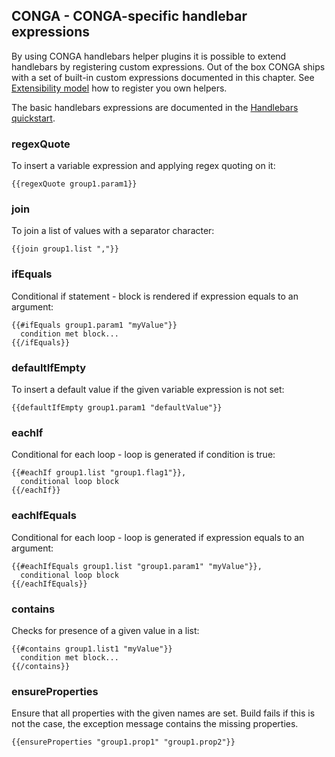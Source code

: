 ## CONGA - CONGA-specific handlebar expressions

By using CONGA handlebars helper plugins it is possible to extend handlebars by registering custom expressions. Out of the box CONGA ships with a set of built-in custom expressions documented in this chapter. See [Extensibility model][extensibility] how to register you own helpers.

The basic handlebars expressions are documented in the [Handlebars quickstart][handlebars-quickstart].


### regexQuote

To insert a variable expression and applying regex quoting on it:

```
{{regexQuote group1.param1}}
```


### join

To join a list of values with a separator character:

```
{{join group1.list ","}}
```


### ifEquals

Conditional if statement - block is rendered if expression equals to an argument:

```
{{#ifEquals group1.param1 "myValue"}}
  condition met block...
{{/ifEquals}}
```


### defaultIfEmpty

To insert a default value if the given variable expression is not set:

```
{{defaultIfEmpty group1.param1 "defaultValue"}}
```


### eachIf

Conditional for each loop - loop is generated if condition is true:

```
{{#eachIf group1.list "group1.flag1"}},
  conditional loop block
{{/eachIf}}
```


### eachIfEquals

Conditional for each loop - loop is generated if expression equals to an argument:

```
{{#eachIfEquals group1.list "group1.param1" "myValue"}},
  conditional loop block
{{/eachIfEquals}}
```


### contains

Checks for presence of a given value in a list:

```
{{#contains group1.list1 "myValue"}}
  condition met block...
{{/contains}}
```


### ensureProperties

Ensure that all properties with the given names are set. Build fails if this is not the case, the exception message contains the missing properties.

```
{{ensureProperties "group1.prop1" "group1.prop2"}}
```



[handlebars-quickstart]: handlebars-quickstart.html
[extensibility]: extensibility.html

